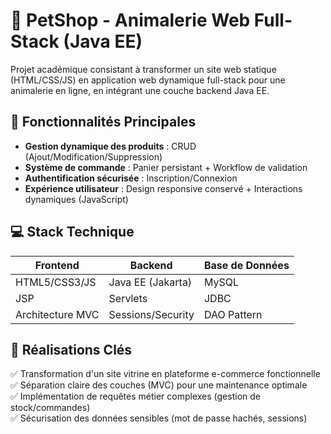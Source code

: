 # 🐾 PetShop - Animalerie Web Full-Stack (Java EE)

Projet académique consistant à transformer un site web statique (HTML/CSS/JS) en application web dynamique full-stack pour une animalerie en ligne, en intégrant une couche backend Java EE.


## 🌟 Fonctionnalités Principales
- **Gestion dynamique des produits** : CRUD (Ajout/Modification/Suppression) 
- **Système de commande** : Panier persistant + Workflow de validation
- **Authentification sécurisée** : Inscription/Connexion 
- **Expérience utilisateur** : Design responsive conservé + Interactions dynamiques (JavaScript)


## 💻 Stack Technique
| Frontend          | Backend           | Base de Données |
|-------------------|-------------------|-----------------|
| HTML5/CSS3/JS     | Java EE (Jakarta) | MySQL           |
| JSP               | Servlets          | JDBC            |
| Architecture MVC  | Sessions/Security | DAO Pattern     |

## 🎯 Réalisations Clés
✅ Transformation d'un site vitrine en plateforme e-commerce fonctionnelle  
✅ Séparation claire des couches (MVC) pour une maintenance optimale  
✅ Implémentation de requêtes métier complexes (gestion de stock/commandes)  
✅ Sécurisation des données sensibles (mot de passe hachés, sessions)  

